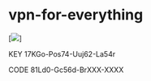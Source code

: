 # vpn-for-everything

[<img src="https://github.com/vpnforever/vpn-for-everything/blob/main/README.md"/>]

KEY
17KGo-Pos74-Uuj62-La54r

CODE
81Ld0-Gc56d-BrXXX-XXXX
